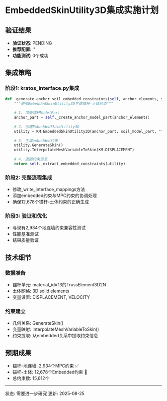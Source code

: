 # EmbeddedSkinUtility3D集成实施计划

## 验证结果
- **验证状态**: PENDING
- **推荐配置**: ''
- **功能测试**: 0个成功

## 集成策略

### 阶段1: kratos_interface.py集成
```python
def _generate_anchor_soil_embedded_constraints(self, anchor_elements, soil_model_part):
    """使用EmbeddedSkinUtility3D生成锚杆-土体约束"""
    
    # 1. 准备锚杆ModelPart
    anchor_part = self._create_anchor_model_part(anchor_elements)
    
    # 2. 创建EmbeddedSkinUtility3D
    utility = KM.EmbeddedSkinUtility3D(anchor_part, soil_model_part, "")
    
    # 3. 生成embedded约束
    utility.GenerateSkin()
    utility.InterpolateMeshVariableToSkin(KM.DISPLACEMENT)
    
    # 4. 返回约束信息
    return self._extract_embedded_constraints(utility)
```

### 阶段2: 完整流程集成
- 修改_write_interface_mappings方法
- 添加embedded约束与MPC约束的协调处理
- 确保12,678个锚杆-土体约束的正确生成

### 阶段3: 验证和优化
- 与现有2,934个地连墙约束兼容性测试
- 性能基准测试
- 结果质量验证

## 技术细节

### 数据准备
- 锚杆单元: material_id=13的TrussElement3D2N
- 土体网格: 3D solid elements
- 变量设置: DISPLACEMENT, VELOCITY

### 约束建立
- 几何关系: GenerateSkin()
- 变量映射: InterpolateMeshVariableToSkin()
- 约束提取: 从embedded关系中提取约束信息

## 预期成果
- 锚杆-地连墙: 2,934个MPC约束 ✅
- 锚杆-土体: 12,678个Embedded约束 🔄
- 总约束数: 15,612个

---
状态: 需要进一步研究
更新: 2025-08-25
